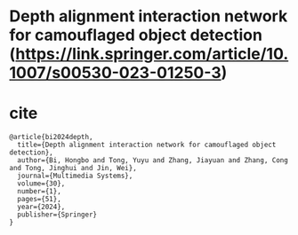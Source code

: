 # Depth alignment interaction network for camouflaged object detection (https://link.springer.com/article/10.1007/s00530-023-01250-3)

# cite
```
@article{bi2024depth,
  title={Depth alignment interaction network for camouflaged object detection},
  author={Bi, Hongbo and Tong, Yuyu and Zhang, Jiayuan and Zhang, Cong and Tong, Jinghui and Jin, Wei},
  journal={Multimedia Systems},
  volume={30},
  number={1},
  pages={51},
  year={2024},
  publisher={Springer}
}
```
